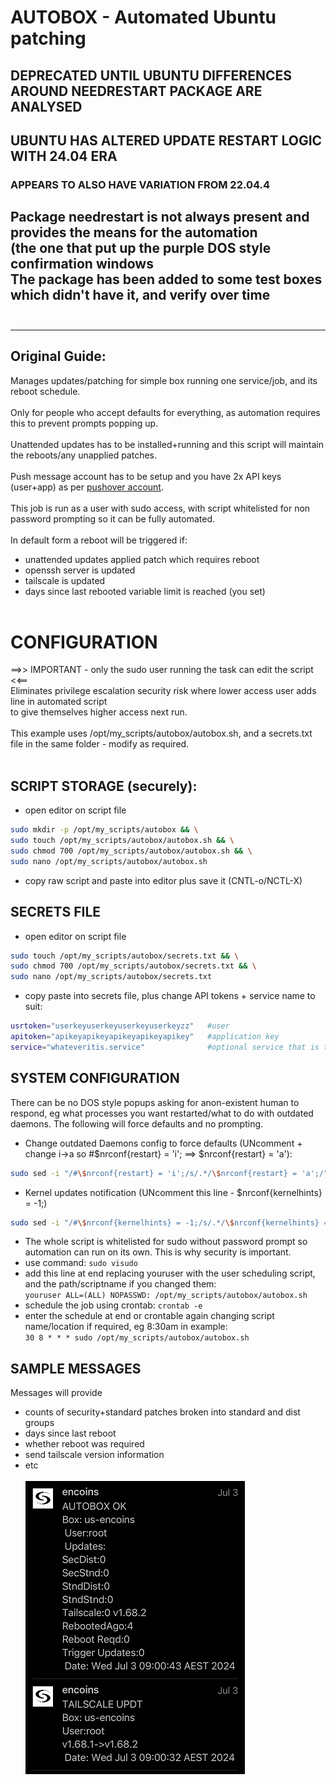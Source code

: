 # AUTOBOX - Automated Ubuntu patching<br>
## DEPRECATED UNTIL UBUNTU DIFFERENCES AROUND NEEDRESTART PACKAGE ARE ANALYSED<br>
## UBUNTU HAS ALTERED UPDATE RESTART LOGIC WITH 24.04 ERA<br>
### APPEARS TO ALSO HAVE VARIATION FROM 22.04.4<br>
Package needrestart is not always present and provides the means for the automation<br>
(the one that put up the purple DOS style confirmation windows<br>
The package has been added to some test boxes which didn't have it, and verify over time<br><br>
-------------------------------------------------------------------------------------------------
-------------------------------------------------------------------------------------------------
## Original Guide:<br>
Manages updates/patching for simple box running one service/job, and its reboot schedule.<br><br>
Only for people who accept defaults for everything, as automation requires this to prevent prompts popping up.<br><br>
Unattended updates has to be installed+running and this script will maintain the reboots/any unapplied patches.<br><br>
Push message account has to be setup and you have 2x API keys (user+app) as per [pushover account](https://github.com/bnchk/UbuntuAutomation/tree/main/push-message-setup).<br><br>
This job is run as a user with sudo access, with script whitelisted for non password prompting so it can be fully automated.<br><br>
In default form a reboot will be triggered if:
* unattended updates applied patch which requires reboot
* openssh server is updated
* tailscale is updated
* days since last rebooted variable limit is reached (you set)<br><br>
# CONFIGURATION
==>> IMPORTANT - only the sudo user running the task can edit the script  <<==<br>
Eliminates privilege escalation security risk where lower access user adds line in automated script<br>
to give themselves higher access next run.<br><br>
This example uses /opt/my_scripts/autobox/autobox.sh, and a secrets.txt file in the same folder - modify as required.<br>
<br>
## SCRIPT STORAGE (securely):
* open editor on script file
```bash
sudo mkdir -p /opt/my_scripts/autobox && \
sudo touch /opt/my_scripts/autobox/autobox.sh && \
sudo chmod 700 /opt/my_scripts/autobox/autobox.sh && \
sudo nano /opt/my_scripts/autobox/autobox.sh
```
* copy raw script and paste into editor plus save it (CNTL-o/NCTL-X)

## SECRETS FILE
* open editor on script file
```bash
sudo touch /opt/my_scripts/autobox/secrets.txt && \
sudo chmod 700 /opt/my_scripts/autobox/secrets.txt && \
sudo nano /opt/my_scripts/autobox/secrets.txt
```
* copy paste into secrets file, plus change API tokens + service name to suit:
```bash
usrtoken="userkeyuserkeyuserkeyuserkeyzz"   #user
apitoken="apikeyapikeyapikeyapikeyapikey"   #application key
service="whateveritis.service"              #optional service that is to be stopped
```

## SYSTEM CONFIGURATION 
There can be no DOS style popups asking for anon-existent human to respond, eg what processes you want restarted/what to do with outdated daemons.  The following will force defaults and no prompting.
* Change outdated Daemons config to force defaults (UNcomment + change i->a so #$nrconf{restart} = 'i';  ==> $nrconf{restart} = 'a'):
```bash
sudo sed -i "/#\$nrconf{restart} = 'i';/s/.*/\$nrconf{restart} = 'a';/" /etc/needrestart/needrestart.conf
```
* Kernel updates notification (UNcomment this line - $nrconf{kernelhints} = -1;)
```bash
sudo sed -i "/#\$nrconf{kernelhints} = -1;/s/.*/\$nrconf{kernelhints} = -1;/" /etc/needrestart/needrestart.conf
```
* The whole script is whitelisted for sudo without password prompt so automation can run on its own.  This is why security is important.
* use command:  `sudo visudo`
* add this line at end replacing youruser with the user scheduling script, and the path/scriptname if you changed them:<br>
`youruser ALL=(ALL) NOPASSWD: /opt/my_scripts/autobox/autobox.sh`
* schedule the job using crontab:
`crontab -e`
* enter the schedule at end or crontable again changing script name/location if required, eg 8:30am in example:<br>
`30 8 * * * sudo /opt/my_scripts/autobox/autobox.sh`

## SAMPLE MESSAGES
Messages will provide 
* counts of security+standard patches broken into standard and dist groups
* days since last reboot
* whether reboot was required
* send tailscale version information
* etc<br><br>
![sample_message1](./assets/sample_msgs1sml.png) <br>

